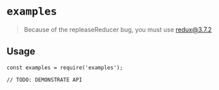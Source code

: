 # `examples`

> Because of the repleaseReducer bug, you must use redux@3.7.2

## Usage

```
const examples = require('examples');

// TODO: DEMONSTRATE API
```
